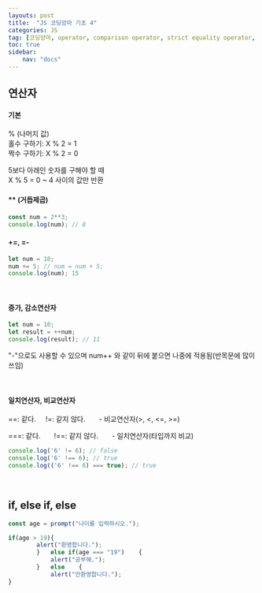 ```yaml
---
layouts: post
title:  "JS 코딩앙마 기초 4"
categories: JS
tag: [코딩앙마, operator, comparison operator, strict equality operator, equality operator, if, else if, else]
toc: true
sidebar:
    nav: "docs"
---
```


## 연산자

#### 기본

% (나머지 값)<br/>
홀수 구하기: X % 2 = 1<br/>
짝수 구하기: X % 2 = 0<br/>


5보다 아래인 숫자를 구해야 할 때<br/>
X % 5 = 0 ~ 4 사이의 값만 반환<br/>


#### ** (거듭제곱)

```js
const num = 2**3;
console.log(num); // 8
```

#### +=, =-

```js
let num = 10;
num += 5; // num = num + 5;
console.log(num); 15
```

<br/>

#### 증가, 감소연산자

```js
let num = 10;
let result = ++num;
console.log(result); // 11
```
"-"으로도 사용할 수 있으며 num++ 와 같이 뒤에 붙으면 나중에 적용됨(반목문에 많이 쓰임)

<br/>

#### 일치연산자, 비교연산자

==: 같다. &nbsp;&nbsp;&nbsp;  !=: 같지 않다. &nbsp; &nbsp; &nbsp; - 비교연산자(>, <, <=, >=)
<br>

===: 같다. &nbsp; &nbsp; &nbsp; !==: 같지 않다. &nbsp; &nbsp; &nbsp; - 일치연산자(타입까지 비교)<br/>

```js
console.log('6' != 6); // false
console.log('6' !== 6); // true
console.log(('6' !== 6) === true); // true
```

<br/>

## if, else if, else

```js
const age = prompt("나이를 입력하시오.");

if(age > 19){
        alert("환영합니다.");
        }   else if(age === "19")    {
            alert("공부해.");
        }   else    {
            alert("안환영합니다.");
}
```